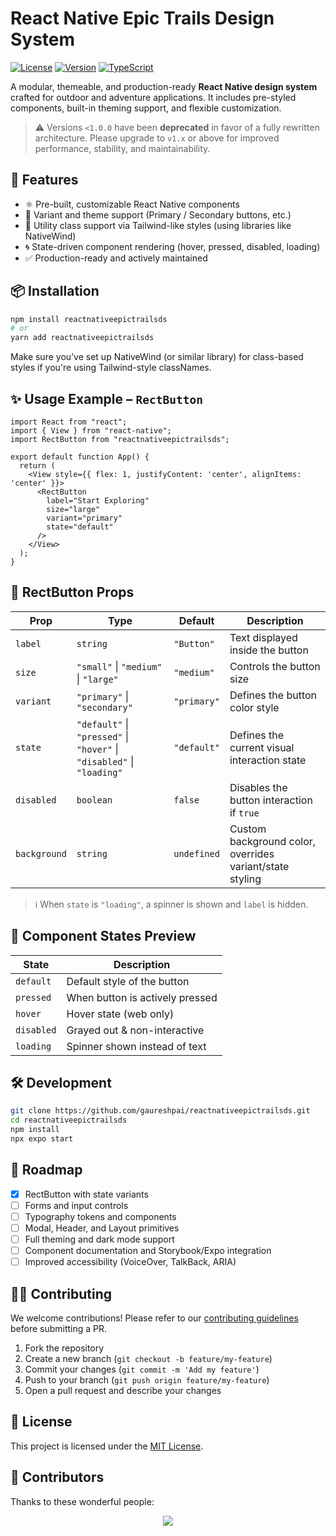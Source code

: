 # React Native Epic Trails Design System

[![License](https://img.shields.io/npm/l/reactnativeepictrailsds.svg)](https://github.com/gaureshpai/reactnativeepictrailsds/blob/main/LICENSE)
[![Version](https://img.shields.io/npm/v/reactnativeepictrailsds.svg)](https://www.npmjs.com/package/reactnativeepictrailsds)
[![TypeScript](https://img.shields.io/badge/TypeScript-Ready-blue.svg)](https://www.typescriptlang.org/)

A modular, themeable, and production-ready **React Native design system** crafted for outdoor and adventure applications. It includes pre-styled components, built-in theming support, and flexible customization.

> ⚠️ Versions `<1.0.0` have been **deprecated** in favor of a fully rewritten architecture. Please upgrade to `v1.x` or above for improved performance, stability, and maintainability.

## 🚀 Features

* ⚛️ Pre-built, customizable React Native components
* 🎨 Variant and theme support (Primary / Secondary buttons, etc.)
* 🧱 Utility class support via Tailwind-like styles (using libraries like NativeWind)
* 🌀 State-driven component rendering (hover, pressed, disabled, loading)
* ✅ Production-ready and actively maintained

## 📦 Installation

```bash
npm install reactnativeepictrailsds
# or
yarn add reactnativeepictrailsds
```

Make sure you’ve set up NativeWind (or similar library) for class-based styles if you're using Tailwind-style classNames.

## ✨ Usage Example – `RectButton`

```tsx
import React from "react";
import { View } from "react-native";
import RectButton from "reactnativeepictrailsds";

export default function App() {
  return (
    <View style={{ flex: 1, justifyContent: 'center', alignItems: 'center' }}>
      <RectButton
        label="Start Exploring"
        size="large"
        variant="primary"
        state="default"
      />
    </View>
  );
}
```

## 🧩 RectButton Props

| Prop         | Type                                                                   | Default     | Description                                              |
| ------------ | ---------------------------------------------------------------------- | ----------- | -------------------------------------------------------- |
| `label`      | `string`                                                               | `"Button"`  | Text displayed inside the button                         |
| `size`       | `"small"` \| `"medium"` \| `"large"`                                   | `"medium"`  | Controls the button size                                 |
| `variant`    | `"primary"` \| `"secondary"`                                           | `"primary"` | Defines the button color style                           |
| `state`      | `"default"` \| `"pressed"` \| `"hover"` \| `"disabled"` \| `"loading"` | `"default"` | Defines the current visual interaction state             |
| `disabled`   | `boolean`                                                              | `false`     | Disables the button interaction if `true`                |
| `background` | `string`                                                               | `undefined` | Custom background color, overrides variant/state styling |

> ℹ️ When `state` is `"loading"`, a spinner is shown and `label` is hidden.

## 🧪 Component States Preview

| State      | Description                     |
| ---------- | ------------------------------- |
| `default`  | Default style of the button     |
| `pressed`  | When button is actively pressed |
| `hover`    | Hover state (web only)          |
| `disabled` | Grayed out & non-interactive    |
| `loading`  | Spinner shown instead of text   |

## 🛠 Development

```bash
git clone https://github.com/gaureshpai/reactnativeepictrailsds.git
cd reactnativeepictrailsds
npm install
npx expo start
```

## 📅 Roadmap

* [x] RectButton with state variants
* [ ] Forms and input controls
* [ ] Typography tokens and components
* [ ] Modal, Header, and Layout primitives
* [ ] Full theming and dark mode support
* [ ] Component documentation and Storybook/Expo integration
* [ ] Improved accessibility (VoiceOver, TalkBack, ARIA)

## 🧑‍💻 Contributing

We welcome contributions! Please refer to our [contributing guidelines](CONTRIBUTING.md) before submitting a PR.

1. Fork the repository
2. Create a new branch (`git checkout -b feature/my-feature`)
3. Commit your changes (`git commit -m 'Add my feature'`)
4. Push to your branch (`git push origin feature/my-feature`)
5. Open a pull request and describe your changes

## 📝 License

This project is licensed under the [MIT License](https://github.com/gaureshpai/reactnativeepictrailsds/blob/main/LICENSE).

## 🤝 Contributors

Thanks to these wonderful people:

<div align="center">
  <a href="https://github.com/gaureshpai/reactnativeepictrailsds/graphs/contributors">
    <img src="https://contrib.rocks/image?repo=gaureshpai/reactnativeepictrailsds" />
  </a>
</div>
